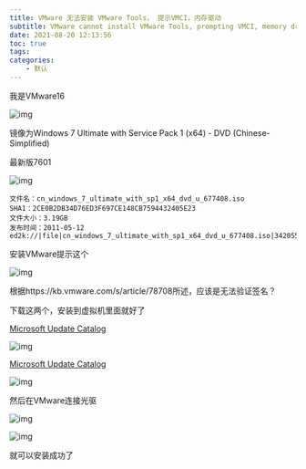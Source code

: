 ```yaml
---
title: VMware 无法安装 VMware Tools， 提示VMCI，内存驱动
subtitle: VMware cannot install VMware Tools, prompting VMCI, memory driver
date: 2021-08-20 12:13:56
toc: true
tags: 
categories: 
    - 默认
---
```


我是VMware16

![img](https://raw.githubusercontent.com/james-curtis/james-curtis.github.io/static/images/20210820120717730.png)



镜像为Windows 7 Ultimate with Service Pack 1 (x64) - DVD (Chinese-Simplified)

最新版7601

![img](https://raw.githubusercontent.com/james-curtis/james-curtis.github.io/static/images/20210820120832952.png) 

```
文件名：cn_windows_7_ultimate_with_sp1_x64_dvd_u_677408.iso
SHA1：2CE0B2DB34D76ED3F697CE148CB7594432405E23
文件大小：3.19GB
发布时间：2011-05-12
ed2k://|file|cn_windows_7_ultimate_with_sp1_x64_dvd_u_677408.iso|3420557312|B58548681854236C7939003B583A8078|/
```



 安装VMware提示这个

![img](https://raw.githubusercontent.com/james-curtis/james-curtis.github.io/static/images/211be5072aba99fda55111d2c31fcdf9.png)

根据https://kb.vmware.com/s/article/78708所述，应该是无法验证签名？

下载这两个，安装到虚拟机里面就好了

[Microsoft Update Catalog](https://www.catalog.update.microsoft.com/search.aspx?q=kb4474419)

![img](https://raw.githubusercontent.com/james-curtis/james-curtis.github.io/static/images/20210820121051189.png)

[Microsoft Update Catalog](https://www.catalog.update.microsoft.com/search.aspx?q=4490628)

![img](https://raw.githubusercontent.com/james-curtis/james-curtis.github.io/static/images/20210820121103198.png)

然后在VMware连接光驱

![img](https://raw.githubusercontent.com/james-curtis/james-curtis.github.io/static/images/20210820121218761.png)



![img](https://raw.githubusercontent.com/james-curtis/james-curtis.github.io/static/images/20210820121232724.png)



就可以安装成功了 